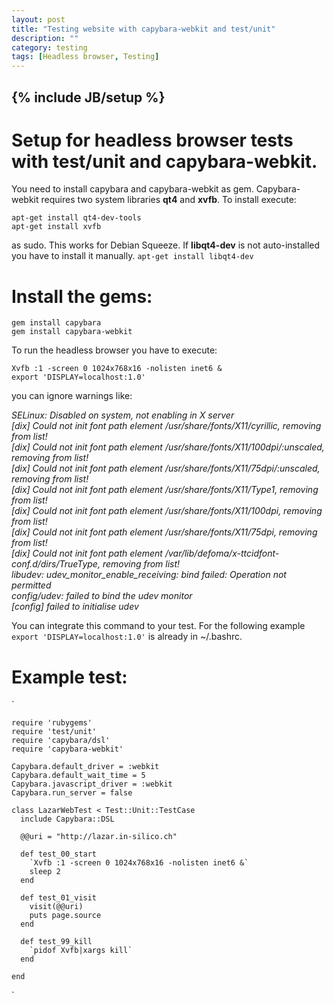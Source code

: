 ```yaml
---
layout: post
title: "Testing website with capybara-webkit and test/unit"
description: ""
category: testing 
tags: [Headless browser, Testing]
---
```

{% include JB/setup %}
---

# Setup for headless browser tests with test/unit and capybara-webkit.

You need to install capybara and capybara-webkit as gem. Capybara-webkit requires two system libraries **qt4** and **xvfb**. To install execute:

  `apt-get install qt4-dev-tools`<br>
  `apt-get install xvfb`

as sudo. This works for Debian Squeeze. If **libqt4-dev** is not auto-installed you have to install it manually.
  `apt-get install libqt4-dev`

# Install the gems:

  `gem install capybara`<br>
  `gem install capybara-webkit`

To run the headless browser you have to execute:

  `Xvfb :1 -screen 0 1024x768x16 -nolisten inet6 &`<br>
  `export 'DISPLAY=localhost:1.0'`

you can ignore warnings like:

  *SELinux: Disabled on system, not enabling in X server<br>
  [dix] Could not init font path element /usr/share/fonts/X11/cyrillic, removing from list!<br>
  [dix] Could not init font path element /usr/share/fonts/X11/100dpi/:unscaled, removing from list!<br>
  [dix] Could not init font path element /usr/share/fonts/X11/75dpi/:unscaled, removing from list!<br>
  [dix] Could not init font path element /usr/share/fonts/X11/Type1, removing from list!<br>
  [dix] Could not init font path element /usr/share/fonts/X11/100dpi, removing from list!<br>
  [dix] Could not init font path element /usr/share/fonts/X11/75dpi, removing from list!<br>
  [dix] Could not init font path element /var/lib/defoma/x-ttcidfont-conf.d/dirs/TrueType, removing from list!<br>
  libudev: udev_monitor_enable_receiving: bind failed: Operation not permitted<br>
  config/udev: failed to bind the udev monitor<br>
  [config] failed to initialise udev<br>*


You can integrate this command to your test. For the following example `export 'DISPLAY=localhost:1.0'` is already in ~/.bashrc.

# Example test:

`

    require 'rubygems'
    require 'test/unit'
    require 'capybara/dsl'
    require 'capybara-webkit'
 
    Capybara.default_driver = :webkit
    Capybara.default_wait_time = 5
    Capybara.javascript_driver = :webkit
    Capybara.run_server = false

    class LazarWebTest < Test::Unit::TestCase
      include Capybara::DSL

      @@uri = "http://lazar.in-silico.ch"

      def test_00_start
        `Xvfb :1 -screen 0 1024x768x16 -nolisten inet6 &`
        sleep 2
      end
      
      def test_01_visit
        visit(@@uri)
        puts page.source
      end

      def test_99_kill
        `pidof Xvfb|xargs kill`
      end

    end
`
